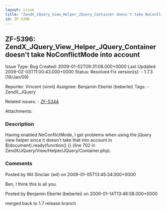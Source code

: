 ```yaml
---
layout: issue
title: "ZendX_JQuery_View_Helper_JQuery_Container doesn't take NoConflictMode into account"
id: ZF-5396
---
```


ZF-5396: ZendX\_JQuery\_View\_Helper\_JQuery\_Container doesn't take NoConflictMode into account
------------------------------------------------------------------------------------------------

 Issue Type: Bug Created: 2009-01-02T09:31:08.000+0000 Last Updated: 2009-02-03T11:00:43.000+0000 Status: Resolved Fix version(s): - 1.7.3 (19/Jan/09)
 
 Reporter:  Vincent (vinnl)  Assignee:  Benjamin Eberlei (beberlei)  Tags: - ZendX\_JQuery
 
 Related issues: - [ZF-5344](/issues/browse/ZF-5344)
 
 Attachments: 
### Description

Having enabled NoConflictMode, I get problems when using the jQuery view helper since it doesn't take that into account in $(document).ready(function() {} (line 702 in ZendX/JQuery/View/Helper/JQuery/Container.php).

 

 

### Comments

Posted by Wil Sinclair (wil) on 2009-01-05T13:45:34.000+0000

Ben, I think this is all you.

 

 

Posted by Benjamin Eberlei (beberlei) on 2009-01-14T13:46:58.000+0000

merged back to 1.7 release branch

 

 
